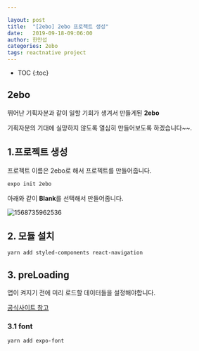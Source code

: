 ```yaml
---

layout: post
title:  "[2ebo] 2ebo 프로젝트 생성"
date:   2019-09-18-09:06:00
author: 한만섭
categories: 2ebo
tags: reactnative project
---
```



* TOC
{:toc}


## 2ebo

뛰어난 기획자분과 같이 일할 기회가 생겨서 만들게된 **2ebo**  

기획자분의 기대에 실망하지 않도록 열심히 만들어보도록 하겠습니다~~.  



## 1.프로젝트 생성 

프로젝트 이름은 2ebo로 해서 프로젝트를 만들어줍니다.  

```bash
expo init 2ebo
```

아래와 같이 **Blank**를 선택해서 만들어줍니다.  

![1568735962536](../../../../assets/image/1568735962536.png)





## 2. 모듈 설치 

```bash
yarn add styled-components react-navigation
```



## 3. preLoading

앱이 켜지기 전에 미리 로드할 데이터들을 설정해야합니다. 

[공식사이트 참고](https://docs.expo.io/versions/latest/guides/using-custom-fonts/)

### 3.1 font

```bash
yarn add expo-font
```

